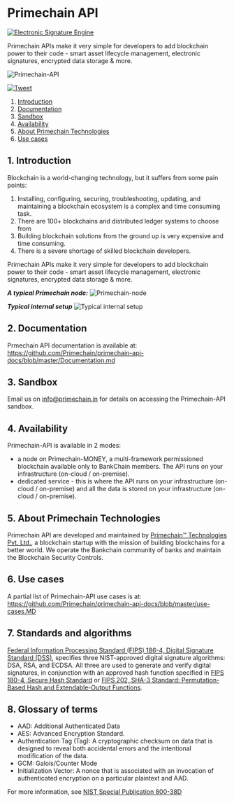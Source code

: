 # Primechain API

[![Electronic Signature Engine](https://img.shields.io/badge/Built%20by-Primechain-blue.svg)](http://www.primechaintech.com/)

Primechain APIs make it very simple for developers to add blockchain power to their code - smart asset lifecycle management, electronic signatures, encrypted data storage & more.

![Primechain-API](http://www.primechaintech.com/images/projects/api-github.png)

[![Tweet](https://img.shields.io/twitter/url/http/shields.io.svg?style=social)](https://twitter.com/intent/tweet?text=Add%20blockchain%20power%20to%20your%20code%20in%20minutes%20with%20primechain-api&url=https://github.com/Primechain/primechain-api&via=primechain&hashtags=blockchain,api)

1. [Introduction](#1-introduction)
2. [Documentation](#2-documentation)
3. [Sandbox](#3-sandbox)
4. [Availability](#4-availability)
5. [About Primechain Technologies](#5-about-primechain-technologies)
6. [Use cases](#6-use-cases)

## 1. Introduction
Blockchain is a world-changing technology, but it suffers from some pain points:
1.	Installing, configuring, securing, troubleshooting, updating, and maintaining a blockchain ecosystem is a complex and time consuming task.
2.	There are 100+ blockchains and distributed ledger systems to choose from
3.	Building blockchain solutions from the ground up is very expensive and time consuming.
4. There is a severe shortage of skilled blockchain developers.
 
Primechain APIs make it very simple for developers to add blockchain power to their code - smart asset lifecycle management, electronic signatures, encrypted data storage & more.

***A typical Primechain node:***
![Primechain-node](http://www.primechaintech.com/img/api_documentation/node2.png)

***Typical internal setup***
![Typical internal setup](http://www.primechaintech.com/img/api_documentation/b2_internal.png)



## 2. Documentation
Prmechain API documentation is available at:    
https://github.com/Primechain/primechain-api-docs/blob/master/Documentation.md

## 3. Sandbox
Email us on info@primechain.in for details on accessing the Primechain-API sandbox.

## 4. Availability
Primechain-API is available in 2 modes:
* a node on Primechain-MONEY, a multi-framework permissioned blockchain available only to BankChain members. The API runs on your infrastructure (on-cloud / on-premise).
* dedicated service - this is where the API runs on your infrastructure (on-cloud / on-premise) and all the data is stored on your infrastructure (on-cloud / on-premise).

## 5. About Primechain Technologies
Primechain API are developed and maintained by [Primechain™ Technologies Pvt. Ltd.](http://www.primechaintech.com), a blockchain startup with the mission of building blockchains for a better world. We operate the Bankchain community of banks and maintain the Blockchain Security Controls. 

## 6. Use cases
A partial list of Primechain-API use cases is at:   
https://github.com/Primechain/primechain-api-docs/blob/master/use-cases.MD

## 7. Standards and algorithms

[Federal Information Processing Standard (FIPS) 186-4, Digital Signature Standard (DSS)](https://csrc.nist.gov/publications/detail/fips/186/4/final), specifies three NIST-approved digital signature algorithms: DSA, RSA, and ECDSA. All three are used to generate and verify digital signatures, in conjunction with an approved hash function specified in [FIPS 180-4, Secure Hash Standard](https://csrc.nist.gov/publications/detail/fips/180/4/final) or [FIPS 202, SHA-3 Standard: Permutation-Based Hash and Extendable-Output Functions](https://csrc.nist.gov/publications/detail/fips/202/final).

## 8. Glossary of terms
* AAD: Additional Authenticated Data 
* AES: Advanced Encryption Standard.
* Authentication Tag (Tag): A cryptographic checksum on data that is designed to reveal both accidental errors and the intentional modification of the data. 
* GCM: Galois/Counter Mode
* Initialization Vector: A nonce that is associated with an invocation of authenticated encryption on a particular plaintext and AAD.   

For more information, see [NIST Special Publication 800-38D](https://nvlpubs.nist.gov/nistpubs/Legacy/SP/nistspecialpublication800-38d.pdf)
